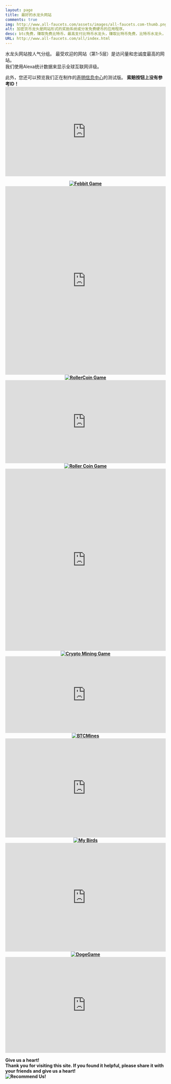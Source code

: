```yaml
---
layout: page
title: 最好的水龙头网站
comments: true
img: http://www.all-faucets.com/assets/images/all-faucets.com-thumb.png
alt: 加密货币龙头是网站形式的奖励系统或分发免费硬币的应用程序。
desc: btc免费，赚取免费比特币，最高支付比特币水龙头，赚取比特币免费，比特币水龙头，免费比特币，自动水龙头，每小时赢取免费比特币
URL: http://www.all-faucets.com/all/index.html
---
```

<link rel="stylesheet" href="https://cdnjs.cloudflare.com/ajax/libs/normalize/5.0.0/normalize.min.css">

水龙头网站按人气分组。 最受欢迎的网站（第1-5层）是访问量和忠诚度最高的网站。<br>
我们使用Alexa统计数据来显示全球互联网评级。
<p>
此外，您还可以预览我们正在制作的<a href="http://www.all-faucets.com/dashboard.html">声明信息中心</a>的测试版。 <b>索赔</ b>按钮上没有参考ID！

<iframe src='http://www.all-faucets.com/all/tier_1.html' scrolling='no' style='width:100%; height:280px; border:0px; padding:0; overflow:hidden' allowtransparency='true'></iframe>

<center><a href="http://bit.ly/www-febbit" target="_blank"><img src="//www.all-faucets.com/assets/images/febbit-ad.gif" alt="Febbit Game"></a></center>

<iframe src='http://www.all-faucets.com/all/tier_2.html' scrolling='no' style='width:100%; height:590px; border:0px; padding:0; overflow:hidden' allowtransparency='true'></iframe>

<center><a href="http://bit.ly/www-rollercoin" target="_blank"><img src="//www.all-faucets.com/assets/images/rollercoin-ad.gif" alt="RollerCoin Game"></a></center>

<iframe src='http://www.all-faucets.com/all/tier_3.html' scrolling='no' style='width:100%; height:260px; border:0px; padding:0; overflow:hidden' allowtransparency='true'></iframe>

<center><a href="http://bit.ly/www-rollercoin" target="_blank"><img src="//rollercoin.com/static/img/referral/banners/ref_72890.gif" alt="Roller Coin Game"/></a></center>

<iframe src='http://www.all-faucets.com/all/tier_4.html' scrolling='no' style='width:100%; height:570px; border:0px; padding:0; overflow:hidden' allowtransparency='true'></iframe>

<center><a href="http://bit.ly/www-cryptomininggame" target="_blank"><img src="//www.all-faucets.com/assets/images/cryptomininggame-ad.gif" alt="Crypto Mining Game"></a></center>

<iframe src='http://www.all-faucets.com/all/tier_5.html' scrolling='no' style='width:100%; height:240px; border:0px; padding:0; overflow:hidden' allowtransparency='true'></iframe>

<center><a href="http://bit.ly/www-btcmines" target="_blank"><img src="//www.all-faucets.com/assets/images/btcmines-ad.gif" alt="BTCMines"></a></center>

<iframe src='http://www.all-faucets.com/all/tier_6.html' scrolling='no' style='width:100%; height:310px; border:0px; padding:0; overflow:hidden' allowtransparency='true'></iframe>

<center><a href="http://bit.ly/my-birds" target="_blank"><img src="https://my-birds.org/img/promo/728.gif" alt="My Birds"></a></center>

<iframe src='http://www.all-faucets.com/all/tier_7.html' scrolling='no' style='width:100%; height:340px; border:0px; padding:0; overflow:hidden' allowtransparency='true'></iframe>

<center><a href="http://bit.ly/www-dogegame" target="_blank"><img src="//www.all-faucets.com/assets/images/dogegame-ad.gif" alt="DogeGame"></a></center>

<iframe src='http://www.all-faucets.com/all/tier_8.html' scrolling='no' style='width:100%; height:300px; border:0px; padding:0; overflow:hidden' allowtransparency='true'></iframe>


<p> </p>
<b>Give us a heart!</b>
<br>Thank you for visiting this site. If you found it helpful, please share it with your friends and give us a heart!
<br><img src="//www.all-faucets.com/assets/images/heart.gif" alt="Recommend Us!"/>
